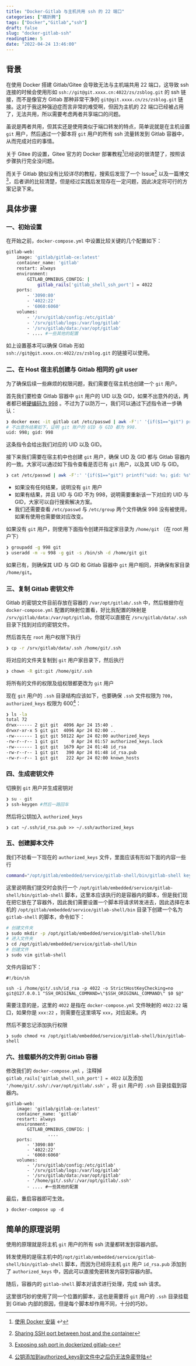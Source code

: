 ```yaml
---
title: "Docker-Gitlab 与主机共用 ssh 的 22 端口"
categories: ["瞎折腾"]
tags: ["Docker","Gitlab","ssh"]
draft: false
slug: "docker-gitlab-ssh"
readingtime: 5
date: "2022-04-24 13:46:00"
---
```


## 背景

在使用 Docker 搭建 Gitlab/Gitee 会导致无法与主机端共用 22 端口，这导致 ssh 连接的时候会使用形如 `ssh://git@git.xxxx.cn:4022/zs/zsblog.git` 的 ssh 链接，而不是像官方 Gitlab 那种非常干净的 `git@git.xxxx.cn/zs/zsblog.git` 链接。这对于我这种强迫症而言非常的难受啊，但因为主机的 22 端口已经被占用了，无法共用，所以需要考虑两者共享端口的问题。

虽说是两者共用，但其实还是使用类似于端口转发的特点，简单说就是在主机设置 `git` 用户，然后通过一个脚本将 `git` 用户的所有 ssh 流量转发到 Gitlab 容器中，从而完成对应的事情。

关于 Gitee 的设置，Gitee 官方的 Docker 部署教程[^1]已经说的很清楚了，按照该步骤执行完全没问题。

而关于 Gitlab 貌似没有比较详尽的教程，搜索后发现了一个 Issue[^2] 以及一篇博文[^3]，后者讲的比较清楚，但是经过实践后发现存在一定问题，因此决定将可行的方案记录下来。

## 具体步骤

### 一、初始设置

在开始之前，`docker-compose.yml` 中设置比较关键的几个配置如下：

```bash
gitlab-web:
	image: 'gitlab/gitlab-ce:latest'
	container_name: 'gitlab'
	restart: always
	environment:
		GITLAB_OMNIBUS_CONFIG: |
			gitlab_rails['gitlab_shell_ssh_port'] = 4022
	ports:
		- '3090:80'
		- '4022:22'
		- '6060:6060'
	volumes:
		- '/srv/gitlab/config:/etc/gitlab'
		- '/srv/gitlab/logs:/var/log/gitlab'
		- '/srv/gitlab/data:/var/opt/gitlab'
		- .... #一些其他的配置
```

如上设置基本可以确保 Gitlab 形如 `ssh://git@git.xxxx.cn:4022/zs/zsblog.git` 的链接可以使用。

### 二、在 Host 宿主机创建与 Gitlab 相同的 git user

为了确保后续一些麻烦的权限问题，我们需要在宿主机也创建一个 `git` 用户。

首先我们要检查 Gitlab 容器中 `git` 用户的 UID 以及 GID，如果不出意外的话，两者都已被[硬编码为 998](https://gitlab.com/gitlab-org/omnibus-gitlab/blob/d4f3f5d57b16dbf1e1a59f9a5f5cc041ddacf05a/docker/assets/setup) 。不过为了以防万一，我们可以通过下述指令进一步确认：

```bash
❯ docker exec -it gitlab cat /etc/passwd | awk -F':' '{if($1=="git") printf("uid: %s; gid: %s\n"), $3, $4}'
# 不出意外结果如下，证明 git 账户的 UID 与 GID 都为 998.
uid: 998; gid: 998
```

这条指令会给出我们对应的 UID 以及 GID。

接下来我们需要在宿主机中也创建 `git` 用户，确保 UID 及 GID 都与 Gitlab 容器内的一致。大家可以通过如下指令查看是否已有 `git` 用户，以及其 UID 与 GID。

```bash
❯ cat /etc/passwd | awk -F':' '{if($1=="git") printf("uid: %s; gid: %s\n"), $3, $4}'
```

+ 如果没有任何结果，说明没有 `git` 用户
+ 如果有结果，并且 UID 与 GID 不为 998，说明需要重新该一下对应的 UID 与 GID，大家可以自行搜索解决方案。
+ 我们还需要查看 `/etc/passwd` 与 `/etc/group` 两个文件确保 998 没有被使用，如果有使用也需要做对应改变。

如果没有 `git` 用户，则使用下面指令创建并指定家目录为 `/home/git` （在 root 用户下）

```bash
❯ groupadd -g 998 git
❯ useradd -m -u 998 -g git -s /bin/sh -d /home/git git
```

如果已有，则确保其 UID 与 GID 和 Gitlab 容器中 `git` 用户相同，并确保有家目录 `/home/git`。

### 三、复制 Gitlab 密钥文件

Gitlab 的密钥文件目前存放在容器的 `/var/opt/gitlab/.ssh` 中，然后根据你在 `docker-compose.yml` 配置的映射位置看，好比我配置的映射是 `/srv/gitlab/data:/var/opt/gitlab`，你就可以直接在 `/srv/gitlab/data/.ssh` 目录下找到对应的密钥文件。

然后首先在 `root` 用户权限下执行 

```bash
❯ cp -r /srv/gitlab/data/.ssh /home/git/.ssh
```

将对应的文件夹复制到 `git` 用户家目录下，然后执行

```bash
❯ chown -R git:git /home/git/.ssh
```

将所有的文件的权限及组权限都更改为 `git` 用户

现在 `git` 用户的 `.ssh` 目录结构应该如下，也要确保 `.ssh` 文件权限为 `700`，`authorized_keys` 权限为 600[^4]：

```bash
❯ ls -la
total 72
drwx------ 2 git git  4096 Apr 24 15:40 .
drwxr-xr-x 5 git git  4096 Apr 24 02:00 ..
-rw------- 1 git git 50122 Apr 24 02:00 authorized_keys
-rw-r--r-- 1 git git     0 Apr 24 01:57 authorized_keys.lock
-rw------- 1 git git  1679 Apr 24 01:48 id_rsa
-rw-r--r-- 1 git git   390 Apr 24 01:48 id_rsa.pub
-rw-r--r-- 1 git git   222 Apr 24 02:00 known_hosts
```

### 四、生成密钥文件

切换到 `git` 用户并生成密钥对

```bash
❯ su - git
❯ ssh-keygen #然后一路回车
```

然后将公钥加入 `authorized_keys` 

```shell
❯ cat ~/.ssh/id_rsa.pub >> ~/.ssh/authorized_keys 
```

### 五、创建脚本文件

我们不妨看一下现在的 `authorized_keys` 文件，里面应该有形如下面的内容一些行

```bash
command="/opt/gitlab/embedded/service/gitlab-shell/bin/gitlab-shell key-105",no-port-forwarding,no-X11-forwarding,no-agent-forwarding,no-pty ssh-ed25519 xxxxxxxx
```

这里说明我们提交时会执行一个 `/opt/gitlab/embedded/service/gitlab-shell/bin/gitlab-shell` 脚本，这里本应该执行的是容器内的脚本，但是我们现在把它放在了容器外，因此我们需要设置一个脚本将请求转发进去，因此选择在本机的 `/opt/gitlab/embedded/service/gitlab-shell/bin` 目录下创建一个名为 `gitlab-shell` 的脚本，命令如下：

```bash
# 创建文件夹
❯ sudo mkdir -p /opt/gitlab/embedded/service/gitlab-shell/bin
# 进入文件夹
❯ cd /opt/gitlab/embedded/service/gitlab-shell/bin
# 创建文件
❯ sudo vim gitlab-shell
```

文件内容如下：

```shell
#!/bin/sh

ssh -i /home/git/.ssh/id_rsa -p 4022 -o StrictHostKeyChecking=no git@127.0.0.1 "SSH_ORIGINAL_COMMAND=\"$SSH_ORIGINAL_COMMAND\" $0 $@"
```

需要注意的是，这里的 `4022` 是指在 `docker-compose.yml` 文件映射的 `4022:22` 端口，如果你是 `xxx:22` ，则需要在这里填写 `xxx`，对应起来。内

然后不要忘记添加执行权限

```shell
❯ sudo chmod +x /opt/gitlab/embedded/service/gitlab-shell/bin/gitlab-shell
```

### 六、挂载额外的文件到 Gitlab 容器

修改我们的 `docker-compose.yml` ，注释掉 `gitlab_rails['gitlab_shell_ssh_port'] = 4022` 以及添加 `'/home/git/.ssh/:/var/opt/gitlab/.ssh'` ，将 `git` 用户的 `.ssh` 目录挂载到容器内。

```shell
gitlab-web:
	image: 'gitlab/gitlab-ce:latest'
	container_name: 'gitlab'
	restart: always
	environment:
		GITLAB_OMNIBUS_CONFIG: |
				....
	ports:
		- '3090:80'
		- '4022:22'
		- '6060:6060'
	volumes:
		- '/srv/gitlab/config:/etc/gitlab'
		- '/srv/gitlab/logs:/var/log/gitlab'
		- '/srv/gitlab/data:/var/opt/gitlab'
		- '/home/git/.ssh/:/var/opt/gitlab/.ssh'
		- .... #一些其他的配置
```

最后，重启容器即可生效。

```shell
❯ docker-compose up -d
```

## 简单的原理说明

使用的原理就是将主机 `git` 用户的所有 ssh 流量都转发到容器内部。

转发使用的是宿主机中的`/opt/gitlab/embedded/service/gitlab-shell/bin/gitlab-shell` 脚本，而因为已经将主机 `git` 用户 `id_rsa.pub` 添加到了 `authorized_keys` 中，因此可以直接免密转发内容到容器内部。

随后，容器内的 `gitlab-shell` 脚本对请求进行处理，完成 ssh 请求。

这里很巧妙的使用了同一个位置的脚本，这也是需要将 `git` 用户的 `.ssh` 目录挂载到 Gitlab 内部的原因，但是每个脚本却作用不同，十分的巧妙。

[^1]: [使用 Docker 安装](https://docs.gitea.io/zh-cn/install-with-docker/) ↩
[^2]: [Sharing SSH port between host and the container](https://github.com/sameersbn/docker-gitlab/issues/1517)
[^3]: [Exposing ssh port in dockerized gitlab-ce](https://blog.xiaket.org/2017/exposing.ssh.port.in.dockerized.gitlab-ce.html)
[^4]: [公钥添加到authorized_keys到文件中之后仍无法免密登陆](https://blog.csdn.net/kangkanglou/article/details/90760529)
